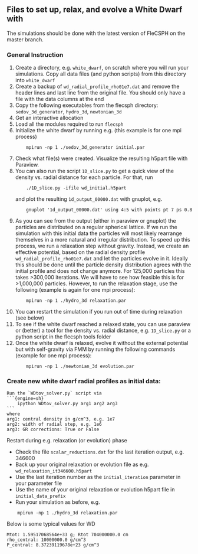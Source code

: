 ## Files to set up, relax, and evolve a White Dwarf with 

The simulations should be done with the latest version of FleCSPH on the master branch. 

### General Instruction

1.  Create a directory, e.g. `white_dwarf`, on scratch where you will run your simulations. Copy all data files (and python scripts) from this directory into `white_dwarf`
2.  Create a backup of `wd_radial_profile_rho01e7.dat` and remove the header lines and last line from the original file. You should only have a file with the data columns at the end
3.  Copy the following executables from the flecsph directory: `sedov_3d_generator`, `hydro_3d`, `newtonian_3d`
4.  Get an interactive allocation 
5.  Load all the modules required to run `flecsph`
4.  Initialize the white dwarf by running e.g. (this example is for one mpi process)
    ```{engine=sh}
        mpirun -np 1 ./sedov_3d_generator initial.par
    ```
5.  Check what file(s) were created. Visualize the resulting h5part file with Paraview. 
6.  You can also run the script `1D_slice.py` to get a quick view of the density vs. radial distance for each particle. For that, run 
    ```{engine=sh}
        ./1D_slice.py -ifile wd_initial.h5part 
    ```
    and plot the resulting `1d_output_00000.dat` with gnuplot, e.g. 
    ```{engine=sh}
        gnuplot '1d_output_00000.dat' using 4:5 with points pt 7 ps 0.8
    ```
7.  As you can see from the output (either in paraview or gnuplot) the particles are distributed on a regular spherical lattice. If we run the simulation with this initial data
    the particles will most likely rearrange themselves in a more
    natural and irregular distribution. To speed up this process, we
    run a relaxation step without gravity. Instead,
    we create an effective potential, based on the radial density profile `wd_radial_profile_rho01e7.dat` and let the particles evolve in it. Ideally this should be done until the 
    particle density distribution agrees with the initial profile and does not change anymore. For 125,000 particles this takes >300,000 iterations. We will have to see how 
    feasible this is for >1,000,000 particles. However, to run the relaxation stage, use the following (example is again for one mpi process):
    ```{engine=sh}
        mpirun -np 1 ./hydro_3d relaxation.par
    ```    
8.  You can restart the simulation if you run out of time during relaxation (see below)
9.  To see if the white dwarf reached a relaxed state, you can use paraview or (better) a tool for the density vs. radial distance, e.g. `1D_slice.py` or a python script in the 
    flecsph tools folder 
10. Once the white dwarf is relaxed, evolve it without the external potential but with self-gravity via FMM by running the following commands (example for one mpi process):
    ```{engine=sh}
        mpirun -np 1 ./newtonian_3d evolution.par 
    ```

### Create new white dwarf radial profiles as initial data:
    Run the `WDtov_solver.py` script via
    ```{engine=sh}
        ipython WDtov_solver.py arg1 arg2 arg3
    ```
    where 
    arg1: central density in g/cm^3, e.g. 1e7
    arg2: width of radial step, e.g. 1e6
    arg3: GR corrections: True or False


Restart during e.g. relaxation (or evolution) phase

 * Check the file `scalar_reductions.dat` for the last iteration output, e.g. 346600
 * Back up your original relaxation or evolution file as e.g. `wd_relaxation_it346600.h5part`
 * Use the last iteration number as the `initial_iteration` parameter in your parameter file
 * Use the name of your original relaxation or evolution h5part file in `initial_data_prefix`
 * Run your simulation as before, e.g. 
  ```{engine=sh}
      mpirun -np 1 ./hydro_3d relaxation.par
  ```
Below is some typical values for WD

```
Mtot: 1.59517068564e+33 g; Rtot 704000000.0 cm
rho_central: 10000000.0 g/cm^3
P_central: 8.37239119678e+23 g/cm^3
```
